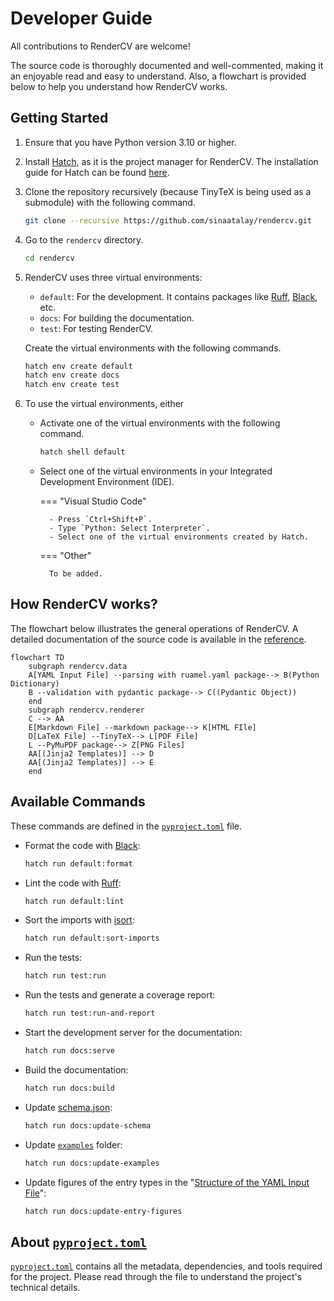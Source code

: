 # Developer Guide

All contributions to RenderCV are welcome!

The source code is thoroughly documented and well-commented, making it an enjoyable read and easy to understand. Also, a flowchart is provided below to help you understand how RenderCV works.

## Getting Started

1. Ensure that you have Python version 3.10 or higher.
2. Install [Hatch](https://hatch.pypa.io/latest/), as it is the project manager for RenderCV. The installation guide for Hatch can be found [here](https://hatch.pypa.io/latest/install/#installation).
3. Clone the repository recursively (because TinyTeX is being used as a submodule) with the following command.
    ```bash
    git clone --recursive https://github.com/sinaatalay/rendercv.git
    ```
4. Go to the `rendercv` directory.
    ```bash
    cd rendercv
    ```
5. RenderCV uses three virtual environments:
    -  `default`: For the development. It contains packages like [Ruff](https://github.com/astral-sh/ruff), [Black](https://github.com/psf/black), etc.
    -  `docs`: For building the documentation.
    -  `test`: For testing RenderCV.
    
    Create the virtual environments with the following commands.
    
    ```bash
    hatch env create default
    hatch env create docs
    hatch env create test
    ```

6. To use the virtual environments, either

    - Activate one of the virtual environments with the following command.
        ```bash
        hatch shell default
        ```
    
    - Select one of the virtual environments in your Integrated Development Environment (IDE).

        === "Visual Studio Code"

            - Press `Ctrl+Shift+P`.
            - Type `Python: Select Interpreter`.
            - Select one of the virtual environments created by Hatch.

        === "Other"

            To be added.



## How RenderCV works?

The flowchart below illustrates the general operations of RenderCV. A detailed documentation of the source code is available in the [reference](../reference/index.md).

```mermaid
flowchart TD
    subgraph rendercv.data
    A[YAML Input File] --parsing with ruamel.yaml package--> B(Python Dictionary)
    B --validation with pydantic package--> C((Pydantic Object))
    end
    subgraph rendercv.renderer
    C --> AA
    E[Markdown File] --markdown package--> K[HTML FIle]
    D[LaTeX File] --TinyTeX--> L[PDF File]
    L --PyMuPDF package--> Z[PNG Files]
    AA[(Jinja2 Templates)] --> D
    AA[(Jinja2 Templates)] --> E
    end
```

## Available Commands

These commands are defined in the [`pyproject.toml`](https://github.com/sinaatalay/rendercv/blob/main/pyproject.toml) file.

- Format the code with [Black](https://github.com/psf/black):
    ```bash
    hatch run default:format
    ```
- Lint the code with [Ruff](https://github.com/astral-sh/ruff):
    ```bash
    hatch run default:lint
    ```
- Sort the imports with [isort](https://github.com/timothycrosley/isort/):
    ```bash
    hatch run default:sort-imports
    ```
- Run the tests:
    ```bash
    hatch run test:run
    ```
- Run the tests and generate a coverage report:
    ```bash
    hatch run test:run-and-report
    ```
- Start the development server for the documentation:
    ```bash
    hatch run docs:serve
    ```
- Build the documentation:
    ```bash
    hatch run docs:build
    ```
- Update [schema.json](https://github.com/sinaatalay/rendercv/blob/main/schema.json):
    ```bash
    hatch run docs:update-schema
    ```
- Update [`examples`](https://github.com/sinaatalay/rendercv/tree/main/examples) folder:
    ```bash
    hatch run docs:update-examples
    ```
- Update figures of the entry types in the "[Structure of the YAML Input File](https://docs.rendercv.com/user_guide/structure_of_the_yaml_input_file/)":
    ```bash
    hatch run docs:update-entry-figures
    ```

## About [`pyproject.toml`](https://github.com/sinaatalay/rendercv/blob/main/pyproject.toml)

[`pyproject.toml`](https://github.com/sinaatalay/rendercv/blob/main/pyproject.toml) contains all the metadata, dependencies, and tools required for the project. Please read through the file to understand the project's technical details.